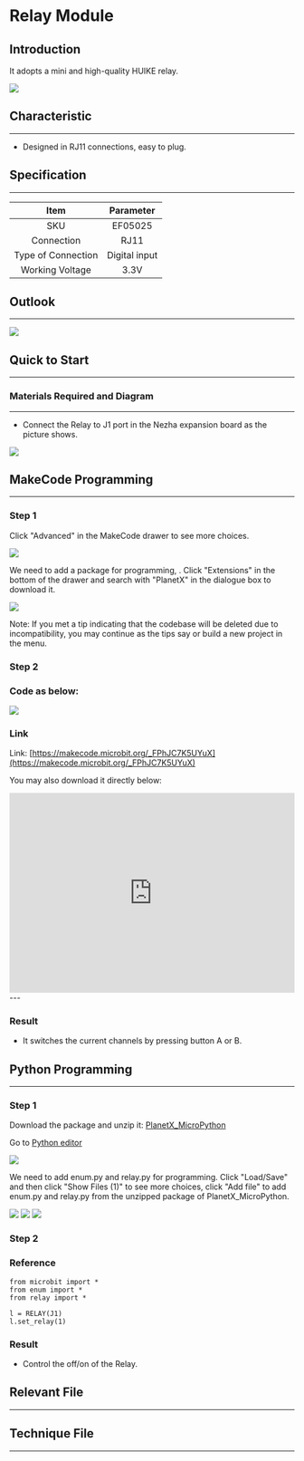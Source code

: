 # Relay Module

## Introduction
It adopts a mini and high-quality HUIKE relay.

![](./images/05025_01.png)

## Characteristic

---

- Designed in RJ11 connections, easy to plug.

## Specification

---

Item | Parameter 
:-: | :-: 
SKU|EF05025
Connection|RJ11
Type of Connection|Digital input
Working Voltage|3.3V



## Outlook
---


![](./images/05025_02.png)

## Quick to Start

---

### Materials Required and Diagram

---

- Connect the Relay to J1 port in the Nezha expansion board as the picture shows.


![](./images/05025_03.png)

## MakeCode Programming

---

### Step 1

Click "Advanced" in the MakeCode drawer to see more choices.

![](./images/05001_04.png)

We need to add a package for programming, . Click "Extensions" in the bottom of the drawer and search with "PlanetX" in the dialogue box to download it. 

![](./images/05001_05.png)

Note: If you met a tip indicating that the codebase will be deleted due to incompatibility, you may continue as the tips say or build a new project in the menu. 

### Step 2

### Code as below:

![](./images/05025_06.png)


### Link
Link: [https://makecode.microbit.org/_FPhJC7K5UYuX](https://makecode.microbit.org/_FPhJC7K5UYuX)

You may also download it directly below: 

<div style="position:relative;height:0;padding-bottom:70%;overflow:hidden;"><iframe style="position:absolute;top:0;left:0;width:100%;height:100%;" src="https://makecode.microbit.org/#pub:_FPhJC7K5UYuX" frameborder="0" sandbox="allow-popups allow-forms allow-scripts allow-same-origin"></iframe></div>  
---

### Result
- It switches the current channels by pressing button A or B. 

## Python Programming 

---

### Step 1

Download the package and unzip it: [PlanetX_MicroPython](https://github.com/lionyhw/PlanetX_MicroPython/archive/master.zip)

Go to  [Python editor](https://python.microbit.org/v/2.0)

![](./images/05001_07.png)

We need to add enum.py and relay.py for programming. Click "Load/Save" and then click "Show Files (1)" to see more choices, click "Add file" to add enum.py and relay.py from the unzipped package of PlanetX_MicroPython. 

![](./images/05001_08.png)
![](./images/05001_09.png)
![](./images/05025_10.png)

### Step 2

### Reference

```
from microbit import *
from enum import *
from relay import *

l = RELAY(J1)
l.set_relay(1)
```


### Result
- Control the off/on of the Relay. 
## Relevant File

---

## Technique File

---
